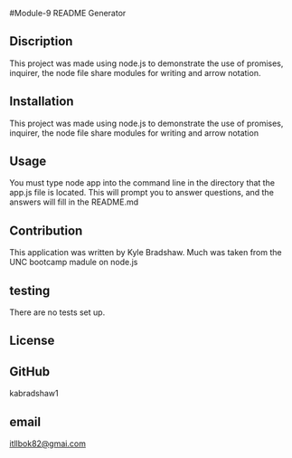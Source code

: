 
  #Module-9 README Generator
  
  ## Discription
  This project was made using node.js to demonstrate the use of promises, inquirer, the node file share modules for writing and arrow notation.
  
  ## Installation
  This project was made using node.js to demonstrate the use of promises, inquirer, the node file share modules for writing and arrow notation

  ## Usage
  You must type node app into the command line in the directory that the app.js file is located.  This will prompt you to answer questions, and the answers will fill in the README.md

  ## Contribution
  This application was written by Kyle Bradshaw.  Much was taken from the UNC bootcamp madule on node.js

  ## testing
  There are no tests set up.

  ## License
  

  ## GitHub
  kabradshaw1

  ## email
  itllbok82@gmai.com
  